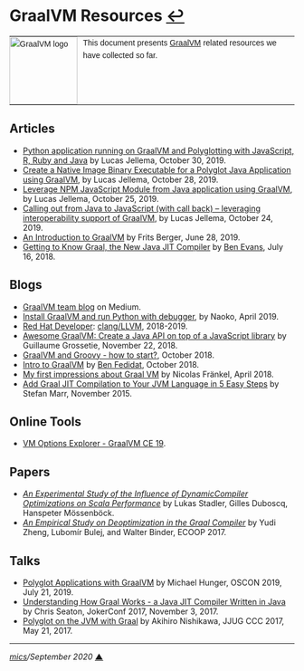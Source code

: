 # <span id="top">GraalVM Resources</span> <span style="size:30%;"><a href="README.md">↩</a></span>

<table style="font-family:Helvetica,Arial;font-size:14px;line-height:1.6;">
  <tr>
  <td style="border:0;padding:0 10px 0 0;min-width:120px;"><a href="https://www.graalvm.org/"><img src="https://www.graalvm.org/resources/img/graalvm.png" width="120" alt="GraalVM logo"/></a></td>
  <td style="border:0;padding:0;vertical-align:text-top;">This document presents <a href="https://www.graalvm.org/" rel="external">GraalVM</a> related resources we have collected so far.
  </td>
  </tr>
</table>

## <span id="articles">Articles</span>

- [Python application running on GraalVM and Polyglotting with JavaScript, R, Ruby and Java](https://technology.amis.nl/2019/10/30/python-application-running-on-graalvm-and-polyglotting-with-javascript-r-ruby-and-java/) by Lucas Jellema, October 30, 2019.
- [Create a Native Image Binary Executable for a Polyglot Java Application using GraalVM](https://technology.amis.nl/2019/10/28/create-a-native-image-binary-executable-for-a-polyglot-java-application-using-graalvm/), by Lucas Jellema, October 28, 2019.
- [Leverage NPM JavaScript Module from Java application using GraalVM](https://technology.amis.nl/2019/10/25/leverage-npm-javascript-module-from-java-application-using-graalvm/), by Lucas Jellema, October 25, 2019.
- [Calling out from Java to JavaScript (with call back) – leveraging interoperability support of GraalVM][article_jellema], by Lucas Jellema, October 24, 2019.
- [An Introduction to GraalVM][article_berger] by Frits Berger, June 28, 2019.
- [Getting to Know Graal, the New Java JIT Compiler][article_evans] by [Ben Evans](https://www.infoq.com/profile/Ben-Evans/), July 16, 2018.

## <span id="blogs">Blogs</span>

- [GraalVM team blog](https://medium.com/graalvm/about) on Medium.
- [Install GraalVM and run Python with debugger](http://naoko.github.io/graalvm-started/), by Naoko, April 2019.
- [Red Hat Developer](https://developers.redhat.com/): [clang/LLVM](https://developers.redhat.com/blog/category/clang-llvm/), 2018-2019.
- [Awesome GraalVM: Create a Java API on top of a JavaScript library](https://blog.yuzutech.fr/blog/java-api-on-javascript-lib-graalvm/index.html) by Guillaume Grossetie, November 22, 2018.
- [GraalVM and Groovy - how to start?](https://e.printstacktrace.blog/graalvm-and-groovy-how-to-start/), October 2018.
- [Intro to GraalVM](https://fedidat.com/510-intro-to-graal/) by [Ben Fedidat](https://fedidat.com/about/), October 2018.
- [My first impressions about Graal VM][blog_frankel] by Nicolas Fränkel, April 2018.
- [Add Graal JIT Compilation to Your JVM Language in 5 Easy Steps][blog_marr] by Stefan Marr, November 2015.

## <span id="tools">Online Tools</span>

- [VM Options Explorer - GraalVM CE 19](https://chriswhocodes.com/graalvm_ce_19_options.html).

## <span id="papers">Papers</span>

- [*An Experimental Study of the Influence of DynamicCompiler Optimizations on Scala Performance*][ch_epfl_paper9] by Lukas Stadler, Gilles Duboscq, Hanspeter Mössenböck.
- [*An Empirical Study on Deoptimization in the Graal Compiler*](https://core.ac.uk/download/pdf/84869007.pdf) by Yudi Zheng, Lubomír Bulej, and Walter Binder,  ECOOP 2017.

## <span id="talks">Talks</span>

- [Polyglot Applications with GraalVM](https://www.slideshare.net/jexp/polyglot-applications-with-graalvm) by Michael Hunger, OSCON 2019, July 21, 2019.
- [Understanding How Graal Works - a Java JIT Compiler Written in Java](https://chrisseaton.com/truffleruby/jokerconf17/) by Chris Seaton, JokerConf 2017, November 3, 2017.
- [Polyglot on the JVM with Graal](https://www.slideshare.net/akihironishikawa/polyglot-on-the-jvm-with-graal-english) by Akihiro Nishikawa, JJUG CCC 2017, May 21, 2017.

<!--
## Footnotes

<a name="footnote_01">[1]</a> ***2 GraalVM editions*** [↩](#anchor_01)

<p style="margin:0 0 1em 20px;">
</p>
-->
***

*[mics](https://lampwww.epfl.ch/~michelou/)/September 2020* [**&#9650;**](#top)
<span id="bottom">&nbsp;</span>

<!-- link refs -->

[article_berger]: https://www.avisi.nl/blog/an-introduction-to-graalvm-with-examples
[article_evans]: https://www.infoq.com/articles/Graal-Java-JIT-Compiler/
[article_jellema]: https://technology.amis.nl/2019/10/24/calling-out-from-java-to-javascript-with-call-back-leveraging-interoperability-support-of-graalvm/
[blog_frankel]: https://blog.frankel.ch/first-impressions-graalvm/
[blog_marr]: https://stefan-marr.de/2015/11/add-graal-jit-compilation-to-your-jvm-language-in-5-easy-steps-step-1/
[ch_epfl_paper9]: https://lampwww.epfl.ch/~hmiller/scala2013/resources/pdfs/paper9.pdf

